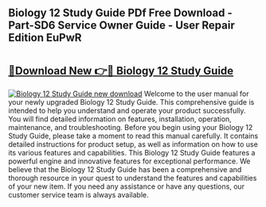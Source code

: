 ## Biology 12 Study Guide PDf Free Download - Part-SD6 Service Owner Guide - User Repair Edition EuPwR

# <h2><a href="http://bc63346.oget.top/?id=Biology+12+Study+Guide">🔗Download New 👉🔴 Biology 12 Study Guide</a></h2>

[![Biology 12 Study Guide new download](https://i.imgur.com/5g1atiW.png)](http://bc63346.oget.top/?id=Biology+12+Study+Guide)
Welcome to the user manual for your newly upgraded Biology 12 Study Guide. This comprehensive guide is intended to help you understand and operate your product successfully. You will find detailed information on features, installation, operation, maintenance, and troubleshooting. Before you begin using your Biology 12 Study Guide, please take a moment to read this manual carefully. It contains detailed instructions for product setup, as well as information on how to use its various features and capabilities. This Biology 12 Study Guide features a powerful engine and innovative features for exceptional performance. We believe that the Biology 12 Study Guide has been a comprehensive and thorough resource in your quest to understand the features and capabilities of your new item. If you need any assistance or have any questions, our customer service team is always available.
